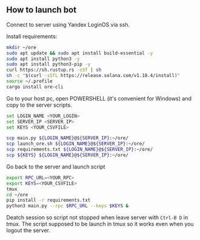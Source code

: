 ## How to launch bot

Connect to server using Yandex LoginOS via ssh.

Install requirements:

``` bash
mkdir ~/ore
sudo apt update && sudo apt install build-essential -y
sudo apt install python3 -y
sudo apt install python3-pip -y
curl https://sh.rustup.rs -sSf | sh
sh -c "$(curl -sSfL https://release.solana.com/v1.18.4/install)"
source ~/.profile
cargo install ore-cli
```

Go to your host pc, open POWERSHELL (it's convenient for Windows) and copy to the server scripts.

```bash
set LOGIN_NAME <YOUR_LOGIN>
set SERVER_IP <SERVER_IP>
set KEYS <YOUR_CSVFILE>
```
```bash
scp main.py ${LOGIN_NAME}@${SERVER_IP}:~/ore/
scp launch_ore.sh ${LOGIN_NAME}@${SERVER_IP}:~/ore/
scp requirements.txt ${LOGIN_NAME}@${SERVER_IP}:~/ore/
scp ${KEYS} ${LOGIN_NAME}@${SERVER_IP}:~/ore/
```

Go back to the server and launch script
```bash
export RPC_URL=<YOUR_RPC>
export KEYS=<YOUR_CSVFILE>
tmux
cd ~/ore
pip install -r requirements.txt
python3 main.py --rpc $RPC_URL --keys $KEYS &
```
Deatch session so script not stopped when leave server with `Ctrl-B D` in tmux.
The script supposed to be launch in tmux so it works even when you logout the server.